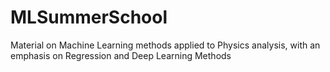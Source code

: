 # MLSummerSchool
Material on Machine Learning methods applied to Physics analysis, with an emphasis on Regression and Deep Learning Methods
